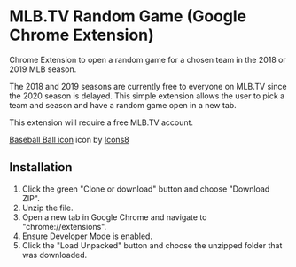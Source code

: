 # MLB.TV Random Game (Google Chrome Extension)

Chrome Extension to open a random game for a chosen team in the 2018 or 2019 MLB season.

The 2018 and 2019 seasons are currently free to everyone on MLB.TV since the 2020 season is delayed. This simple extension allows the user to pick a team and season and have a random game open in a new tab.

This extension will require a free MLB.TV account.

<a target="_blank" href="https://icons8.com/icons/set/baseball-ball--v3">Baseball Ball icon</a> icon by <a target="_blank" href="https://icons8.com">Icons8</a>

## Installation
1. Click the green "Clone or download" button and choose "Download ZIP".
2. Unzip the file.
3. Open a new tab in Google Chrome and navigate to "chrome://extensions".
4. Ensure Developer Mode is enabled.
5. Click the "Load Unpacked" button and choose the unzipped folder that was downloaded.

